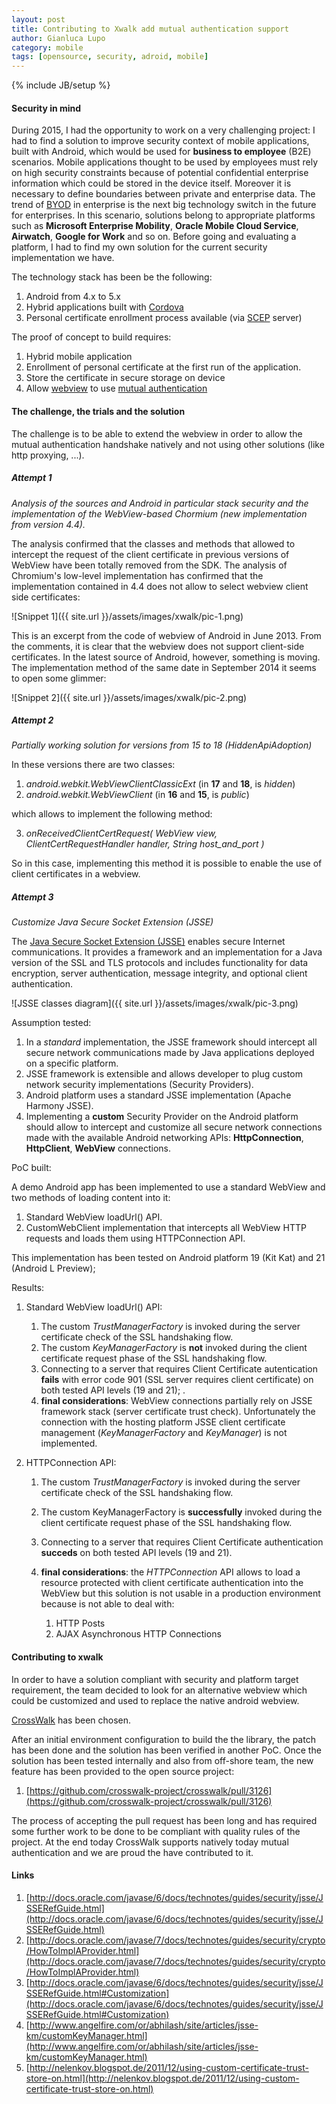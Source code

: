 ```yaml
---
layout: post
title: Contributing to Xwalk add mutual authentication support
author: Gianluca Lupo
category: mobile
tags: [opensource, security, adroid, mobile]
---
```

{% include JB/setup %}

#### Security in mind
During 2015, I had the opportunity to work on a very challenging project: I had to find a solution to improve security context of mobile applications, built with Android, which would be used for **business to employee** (B2E) scenarios.
Mobile applications thought to be used by employees must rely on high security constraints because of potential confidential enterprise information which could be stored in the device itself. Moreover it is necessary to define boundaries between private and enterprise data. The trend of [BYOD](http://www.gartner.com/newsroom/id/2466615) in enterprise is the next big technology switch in the future for enterprises. In this scenario, solutions belong to appropriate platforms such as **Microsoft Enterprise Mobility**, **Oracle Mobile Cloud Service**, **Airwatch**, **Google for Work** and so on.
Before going and evaluating a platform, I had to find my own solution for the current security implementation we have. 

The technology stack has been be the following:

1. Android from 4.x to 5.x
2. Hybrid applications built with [Cordova](https://cordova.apache.org/) 
3. Personal certificate enrollment process available (via [SCEP](https://en.wikipedia.org/wiki/Simple_Certificate_Enrollment_Protocol) server)

The proof of concept to build requires:

1. Hybrid mobile application
2. Enrollment of personal certificate at the first run of the application.
3. Store the certificate in secure storage on device
4. Allow [webview](http://developer.android.com/reference/android/webkit/WebView.html) to use [mutual authentication](https://en.wikipedia.org/wiki/Mutual_authentication) 

#### The challenge, the trials and the solution
The challenge is to be able to extend the webview in order to allow the mutual authentication handshake natively and not using other solutions (like http proxying, ...).

##### Attempt 1
_Analysis of the sources and Android in particular stack security and the implementation of the WebView-based Chormium (new implementation from version 4.4)._

The analysis confirmed that the classes and methods that allowed to intercept the request of the client certificate in previous versions of WebView have been totally removed from the SDK. The analysis of Chromium's low-level implementation has confirmed that the implementation contained in 4.4 does not allow to select webview client side certificates:

![Snippet 1]({{ site.url }}/assets/images/xwalk/pic-1.png)

This is an excerpt from the code of webview of Android in June 2013. From the comments, it is clear that the webview does not support client-side certificates.
In the latest source of Android, however, something is moving. The implementation method of the same date in September 2014 it seems to open some glimmer:

![Snippet 2]({{ site.url }}/assets/images/xwalk/pic-2.png)

##### Attempt 2
_Partially working solution for versions from 15 to 18 (HiddenApiAdoption)_

In these versions there are two classes:

1. _android.webkit.WebViewClientClassicExt_ (in **17** and **18**, is _hidden_)
2. _android.webkit.WebViewClient_ (in **16** and **15**, is _public_)

which allows to implement the following method:

3. _onReceivedClientCertRequest( WebView view, ClientCertRequestHandler handler, String host_and_port )_

So in this case, implementing this method it is possible to enable the use of client certificates in a webview.

##### Attempt 3
_Customize Java Secure Socket Extension (JSSE)_

The [Java Secure Socket Extension (JSSE)](http://docs.oracle.com/javase/7/docs/technotes/guides/security/jsse/JSSERefGuide.html) enables secure Internet communications. It provides a framework and an implementation for a Java version of the SSL and TLS protocols and includes functionality for data encryption, server authentication, message integrity, and optional client authentication.

![JSSE classes diagram]({{ site.url }}/assets/images/xwalk/pic-3.png)

Assumption tested:

1. In a _standard_ implementation, the JSSE framework should intercept all secure network communications made by Java applications deployed on a specific platform.
2. JSSE framework is extensible and allows developer to plug custom network security implementations (Security Providers).
3. Android platform uses a standard JSSE implementation (Apache Harmony JSSE).
4. Implementing a **custom** Security Provider on the Android platform should allow to intercept and customize all secure network connections made with the available Android networking APIs: **HttpConnection**, **HttpClient**, **WebView** connections.

PoC built:

A demo Android app has been implemented to use a standard WebView and two methods of loading content into it:

1. Standard WebView loadUrl() API.
2. CustomWebClient implementation that intercepts all WebView HTTP requests and loads them using HTTPConnection API.

This implementation has been tested on Android platform 19 (Kit Kat) and 21 (Android L Preview);

Results:

1. Standard WebView loadUrl() API:

	1. The custom _TrustManagerFactory_ is invoked during the server certificate check of the SSL handshaking flow.
	2. The custom _KeyManagerFactory_ is **not** invoked during the client certificate request phase of the SSL handshaking flow.
	3. Connecting to a server that requires Client Certificate autentication **fails** with error code 901 (SSL server requires client certificate) on both tested API levels (19 and 21); .
	4. **final considerations**: WebView connections partially rely on JSSE framework stack (server certificate trust check). Unfortunately the connection with the hosting platform JSSE client certificate management (_KeyManagerFactory_ and _KeyManager_) is not implemented.

2. HTTPConnection API:

	1. The custom _TrustManagerFactory_ is invoked during the server certificate check of the SSL handshaking flow.
	2. The custom KeyManagerFactory is **successfully** invoked during the client certificate request phase of the SSL handshaking flow.
	3. Connecting to a server that requires Client Certificate authentication **succeds** on both tested API levels (19 and 21).
	4. **final considerations**: the _HTTPConnection_ API allows to load a resource protected with client certificate authentication into the WebView but this solution is not usable in a production environment because is not able to deal with:
		
		1. HTTP Posts
		2. AJAX Asynchronous HTTP Connections

#### Contributing to xwalk
In order to have a solution compliant with security and platform target requirement, the team decided to look for an alternative webview which could be customized and used to replace the native android webview.

[CrossWalk](https://crosswalk-project.org/) has been chosen.

After an initial environment configuration to build the the library, the patch has been done and the solution has been verified in another PoC.
Once the solution has been tested internally and also from off-shore team, the new feature has been provided to the open source project:

1. [https://github.com/crosswalk-project/crosswalk/pull/3126](https://github.com/crosswalk-project/crosswalk/pull/3126)

The process of accepting the pull request has been long and has required some further work to be done to be compliant with quality rules of the project.
At the end today CrossWalk supports natively today mutual authentication and we are proud the have contributed to it. 

#### Links

1. [http://docs.oracle.com/javase/6/docs/technotes/guides/security/jsse/JSSERefGuide.html](http://docs.oracle.com/javase/6/docs/technotes/guides/security/jsse/JSSERefGuide.html)
2. [http://docs.oracle.com/javase/7/docs/technotes/guides/security/crypto/HowToImplAProvider.html](http://docs.oracle.com/javase/7/docs/technotes/guides/security/crypto/HowToImplAProvider.html)
3. [http://docs.oracle.com/javase/6/docs/technotes/guides/security/jsse/JSSERefGuide.html#Customization](http://docs.oracle.com/javase/6/docs/technotes/guides/security/jsse/JSSERefGuide.html#Customization)
4. [http://www.angelfire.com/or/abhilash/site/articles/jsse-km/customKeyManager.html](http://www.angelfire.com/or/abhilash/site/articles/jsse-km/customKeyManager.html)
5. [http://nelenkov.blogspot.de/2011/12/using-custom-certificate-trust-store-on.html](http://nelenkov.blogspot.de/2011/12/using-custom-certificate-trust-store-on.html)

